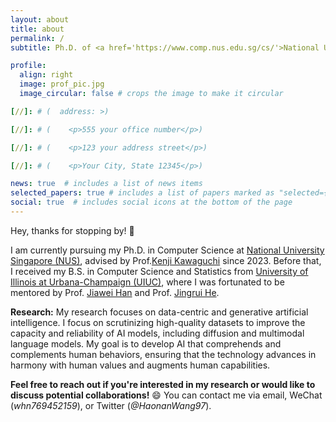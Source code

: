 ```yaml
---
layout: about
title: about
permalink: /
subtitle: Ph.D. of <a href='https://www.comp.nus.edu.sg/cs/'>National University Singapore</a>.

profile:
  align: right
  image: prof_pic.jpg
  image_circular: false # crops the image to make it circular

[//]: # (  address: >)

[//]: # (    <p>555 your office number</p>)

[//]: # (    <p>123 your address street</p>)

[//]: # (    <p>Your City, State 12345</p>)

news: true  # includes a list of news items
selected_papers: true # includes a list of papers marked as "selected={true}"
social: true  # includes social icons at the bottom of the page
---
```

Hey, thanks for stopping by! :wave: 

I am currently pursuing my Ph.D. in Computer Science at [National University Singapore (NUS)](https://www.comp.nus.edu.sg/cs/), advised by Prof.[Kenji Kawaguchi](https://ml.comp.nus.edu.sg/kawaguchi) since 2023. Before that, I received my B.S. in Computer Science and Statistics from [University of Illinois at Urbana-Champaign (UIUC)](https://illinois.edu/), where I was fortunated to be mentored by Prof. [Jiawei Han](http://hanj.cs.illinois.edu/) and Prof. [Jingrui He](https://www.hejingrui.org/).

<strong>Research:</strong> My research focuses on data-centric and generative artificial intelligence. I focus on scrutinizing high-quality datasets to improve the capacity and reliability of AI models, including diffusion and multimodal language models. My goal is to develop AI that comprehends and complements human behaviors, ensuring that the technology advances in harmony with human values and augments human capabilities.

**Feel free to reach out if you're interested in my research or would like to discuss potential collaborations!** :smile: You can contact me via email, WeChat (*whn769452159*), or Twitter (*@HaonanWang97*).

 

[//]: # (This is some random text -- this should change frontend2.)

[//]: # ()
[//]: # (Write your biography here. Tell the world about yourself. Link to your favorite [subreddit]&#40;http://reddit.com&#41;. You can put a picture in, too. The code is already in, just name your picture `prof_pic.jpg` and put it in the `img/` folder.)

[//]: # ()
[//]: # (Put your address / P.O. box / other info right below your picture. You can also disable any these elements by editing `profile` property of the YAML header of your `_pages/about.md`. Edit `_bibliography/papers.bib` and Jekyll will render your [publications page]&#40;/al-folio/publications/&#41; automatically.)

[//]: # ()
[//]: # (Link to your social media connections, too. This theme is set up to use [Font Awesome icons]&#40;http://fortawesome.github.io/Font-Awesome/&#41; and [Academicons]&#40;https://jpswalsh.github.io/academicons/&#41;, like the ones below. Add your Facebook, Twitter, LinkedIn, Google Scholar, or just disable all of them.)
